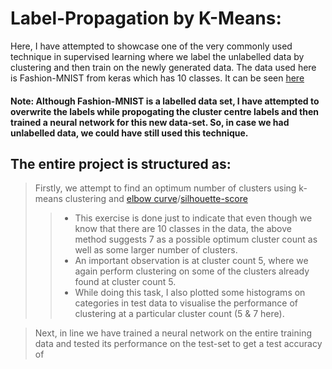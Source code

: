 # Label-Propagation by K-Means:
Here, I have attempted to showcase one of the very commonly used technique in supervised learning where we label the unlabelled data by clustering and then train on the newly generated data. The data used here is Fashion-MNIST from keras which has 10 classes. It can be seen [here](https://keras.io/api/datasets/fashion_mnist/)

#### Note: Although Fashion-MNIST is a labelled data set, I have attempted to overwrite the labels while propogating the cluster centre labels and then trained a neural network for this new data-set. So, in case we had unlabelled data, we could have still used this technique.

## The entire project is structured as:
> Firstly, we attempt to find an optimum number of clusters using k-means clustering and [elbow curve](https://www.analyticsvidhya.com/blog/2021/01/in-depth-intuition-of-k-means-clustering-algorithm-in-machine-learning/)/[silhouette-score](https://scikit-learn.org/stable/auto_examples/cluster/plot_kmeans_silhouette_analysis.html)
>> * This exercise is done just to indicate that even though we know that there are 10 classes in the data, the above method suggests 7 as a possible optimum cluster count as well as some larger number of clusters.
>> * An important observation is at cluster count 5, where we again perform clustering on some of the clusters already found at cluster count 5.
>> * While doing this task, I also plotted some histograms on categories in test data to visualise the performance of clustering at a particular cluster count (5 & 7 here).

> Next, in line we have trained a neural network on the entire training data and tested its performance on the test-set to get a test accuracy of 
